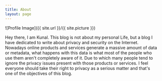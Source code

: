 ```yaml
---
title: About
layout: page
---
```

![Profile Image]({{ site.url }}/{{ site.picture }})

<p>Hey there, I am Kunal. This blog is not about my personal Life, but a blog I have dedicated to write about privacy and security on the Internet. Nowadays online products and services generate a massive amount of data or metadata, what happens with this data is what most of the people who use them aren't completely aware of it. Due to which many people tend to ignore the privacy issues present with those products or services. I feel everyone should take their right to privacy as a serious matter and that's one of the objectives of this blog.</p>
